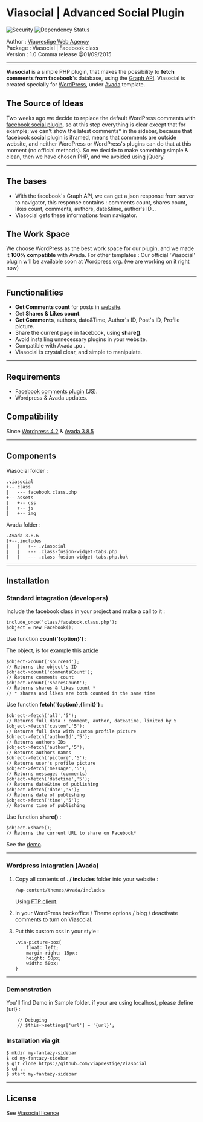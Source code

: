 Viasocial | Advanced Social Plugin
==================================
<img src="https://camo.githubusercontent.com/c4e676117e98cb24160b0fe0a16f29785a9bee97/68747470733a2f2f68616b6972692e696f2f6769746875622f6a656b796c6c2f6a656b796c6c2f6d61737465722e737667" alt="Security" style="max-width:100%;">
<img src="https://camo.githubusercontent.com/3b5a3e17f9f14d708f73ebbe9bad308f9bf64fe9/68747470733a2f2f696d672e736869656c64732e696f2f67656d6e617369756d2f6a656b796c6c2f6a656b796c6c2e737667" alt="Dependency Status" style="max-width:100%;">

Author  	:  <a href="http://viaprestige-agency.com" target="_blanc">Viaprestige Web Agency</a><br>
Package 	:  Viasocial | Facebook class<br>
Version 	:  1.0 Comma release @01/09/2015


----------


**Viasocial** is a simple PHP plugin, that makes the possibility to **fetch comments from facebook**'s database, using the <a href="https://developers.facebook.com/docs/graph-api" target="_blank">Graph API</a>.
Viasocial is created specially for <a href="https://wordpress.org/" target="_blanc">WordPress</a>, under <a href="http://theme-fusion.com/avada/" target="_blanc">Avada</a> template.

The Source of Ideas
-----------------------
Two weeks ago we decide to replace the default WordPress comments with <a href="https://developers.facebook.com/products/social-plugins" target="_blanc">facebook social plugin</a>, so at this step  everything is clear except that for example; we can't show the latest comments* in the sidebar, because that facebook social plugin is iframed, means that comments are outside website, and neither WordPress or WordPress's plugins  can do that at this moment (no official methods).
So we decide to make something simple & clean, then we have chosen PHP, and we avoided using jQuery.


----------


The bases
-----------------------

 - With the facebook's Graph API, we can get a json response from server to navigator, this response contains : comments count, shares count, likes count, comments, authors, date&time, author's ID...
 - Viasocial gets these informations from navigator.

The Work Space
-----------------------

We choose WordPress as the best work space for our plugin, and we made it **100% compatible** with Avada.
For other templates : Our official 'Viasocial' plugin w'll be available soon at Wordpress.org. (we are working on it right now)


----------


Functionalities
-----------------------

 - **Get Comments count** for posts in <a href="http://viaprestige-agency.com/optimiser-son-site-internet/" target="_blanc">website</a>.
 - Get **Shares & Likes count**.
 - **Get Comments**, authors, date&Time, Author's ID, Post's ID, Profile picture.
 - Share the current page in facebook, using **share()**.
 - Avoid installing unnecessary plugins in your website.
 - Compatible with Avada .po .
 - Viasocial is crystal clear, and simple to manipulate.


----------


Requirements
--------------------

 - [Facebook comments plugin](https://developers.facebook.com/docs/plugins/comments) (JS).
 - Wordpress & Avada updates.

Compatibility
-------------------

Since <a href="https://wordpress.org/download/" target="_blanc">Wordpress 4.2</a> & <a href="http://themeforest.net/item/avada-responsive-multipurpose-theme/2833226" target="_blanc">Avada 3.8.5</a>


----------


Components
----------------

Viasocial folder :

	.viasocial
	+-- class
	|   --- facebook.class.php
	+-- assets
	|   +-- css
	|   +-- js
	|   +-- img

Avada folder :  

	.Avada 3.8.6
	|+--.includes
	|	|   +-- .viasocial
	|	|   --- .class-fusion-widget-tabs.php
	|	|   --- .class-fusion-widget-tabs.php.bak


----------


Installation
----------------

### Standard intagration (developers)
Include the facebook class in your project and make a call to it :

	include_once('class/facebook.class.php');
	$object = new Facebook();
	
Use function **count('{option}')** :

The object, is for example this <a href="http://www.viaprestige-lifestyle.com/Tendances/la-cle-usb-google-nouveaute-pour-securiser-les-donnees/" target="_blanc">article</a>

	$object->count('sourceId'); 
	// Returns the object's ID
	$object->count('commentsCount'); 
	// Returns comments count
	$object->count('sharesCount'); 
	// Returns shares & likes count *
	// * shares and likes are both counted in the same time
	
Use function **fetch('{option},{limit}')** :

	$object->fetch('all','5'); 
	// Returns full data : comment, author, date&time, limited by 5
	$object->fetch('custom','5'); 
	// Returns full data with custom profile picture
	$object->fetch('authorId','5'); 
	// Returns authors IDs
	$object->fetch('author','5'); 
	// Returns authors names
	$object->fetch('picture','5'); 
	// Returns user's profile picture
	$object->fetch('message','5'); 
	// Returns messages (comments)
	$object->fetch('datetime','5'); 
	// Returns date&time of publishing
	$object->fetch('date','5'); 
	// Returns date of publishing
	$object->fetch('time','5'); 
	// Returns time of publishing

Use function **share()** :

	$object->share(); 
	// Returns the current URL to share on Facebook*
	
See the <a href="https://www.facebook.com/sharer/sharer.php?u=http://viaprestige-agency.com/" target="_blanc">demo</a>.


----------


### Wordpress intagration (Avada)

 1. Copy all contents of **. /  includes** folder into your website :

		/wp-content/themes/Avada/includes
	
	Using <a href="https://filezilla-project.org/download.php?type=client" target="_blanc">FTP client</a>.

 2. In your WordPress backoffice / Theme options / blog /
 deactivate comments to turn on Viasocial.
 3. Put this custom css in your style :

		.via-picture-box{
		    float: left;
		    margin-right: 15px;
		    height: 50px;
		    width: 50px;
		}

----------
### Demonstration

You'll find Demo in Sample folder.
if your are using localhost, please define {url} :
	    
	    // Debuging
	    // $this->settings['url'] = '{url}';


### Installation via git

	$ mkdir my-fantazy-sidebar
	$ cd my-fantazy-sidebar
	$ git clone https://github.com/Viaprestige/Viasocial
	$ cd ..
	$ start my-fantazy-sidebar
	
----------
License
----------------
See <a href="https://github.com/Viaprestige/Viasocial/blob/master/LICENSE">Viasocial licence</a>
